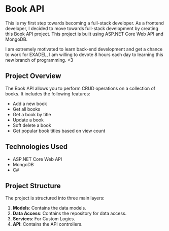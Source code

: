 # Book API

This is my first step towards becoming a full-stack developer. As a frontend developer, I decided to move towards full-stack development by creating this Book API project. This project is built using ASP.NET Core Web API and MongoDB. 

I am extremely motivated to learn back-end development and get a chance to work for EXADEL, I am willing to 
devote 8 hours each day to learning this new branch of programming. <3

## Project Overview

The Book API allows you to perform CRUD operations on a collection of books. It includes the following features:
- Add a new book
- Get all books
- Get a book by title
- Update a book
- Soft delete a book
- Get popular book titles based on view count

## Technologies Used

- ASP.NET Core Web API
- MongoDB
- C#

## Project Structure

The project is structured into three main layers:
1. **Models**: Contains the data models.
2. **Data Access**: Contains the repository for data access.
2. **Services**: For Custom Logics.
3. **API**: Contains the API controllers.